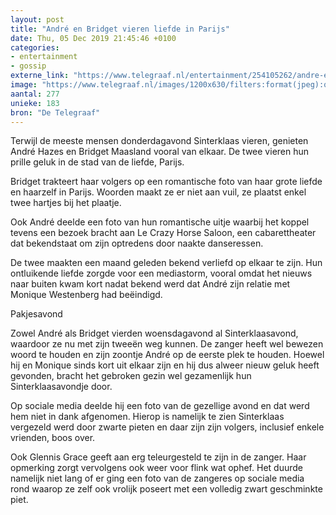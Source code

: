 ```yaml
---
layout: post
title: "André en Bridget vieren liefde in Parijs"
date: Thu, 05 Dec 2019 21:45:46 +0100
categories: 
- entertainment 
- gossip 
externe_link: "https://www.telegraaf.nl/entertainment/254105262/andre-en-bridget-vieren-liefde-in-parijs"
image: "https://www.telegraaf.nl/images/1200x630/filters:format(jpeg):quality(80)/cdn-kiosk-api.telegraaf.nl/516cc240-17b4-11ea-a6b6-0217670beecd.jpg"
aantal: 277
unieke: 183
bron: "De Telegraaf"
---
```


<p class="intro">Terwijl de meeste mensen donderdagavond Sinterklaas vieren, genieten André Hazes en Bridget Maasland vooral van elkaar. De twee vieren hun prille geluk in de stad van de liefde, Parijs.</p> <p>Bridget trakteert haar volgers op een romantische foto van haar grote liefde en haarzelf in Parijs. Woorden maakt ze er niet aan vuil, ze plaatst enkel twee hartjes bij het plaatje.</p><p>Ook André deelde een foto van hun romantische uitje waarbij het koppel tevens een bezoek bracht aan Le Crazy Horse Saloon, een cabarettheater dat bekendstaat om zijn optredens door naakte danseressen.</p><p>De twee maakten een maand geleden bekend verliefd op elkaar te zijn. Hun ontluikende liefde zorgde voor een mediastorm, vooral omdat het nieuws naar buiten kwam kort nadat bekend werd dat André zijn relatie met Monique Westenberg had beëindigd.</p><p>Pakjesavond</p><p>Zowel André als Bridget vierden woensdagavond al Sinterklaasavond, waardoor ze nu met zijn tweeën weg kunnen. De zanger heeft wel bewezen woord te houden en zijn zoontje André op de eerste plek te houden. Hoewel hij en Monique sinds kort uit elkaar zijn en hij dus alweer nieuw geluk heeft gevonden, bracht het gebroken gezin wel gezamenlijk hun Sinterklaasavondje door.</p><p>Op sociale media deelde hij een foto van de gezellige avond en dat werd hem niet in dank afgenomen. Hierop is namelijk te zien Sinterklaas vergezeld werd door zwarte pieten en daar zijn zijn volgers, inclusief enkele vrienden, boos over.</p><p>Ook Glennis Grace geeft aan erg teleurgesteld te zijn in de zanger. Haar opmerking zorgt vervolgens ook weer voor flink wat ophef. Het duurde namelijk niet lang of er ging een foto van de zangeres op sociale media rond waarop ze zelf ook vrolijk poseert met een volledig zwart geschminkte piet.</p>
